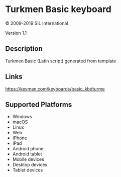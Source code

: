 Turkmen Basic keyboard
==============

© 2009-2019 SIL International

Version 1.1

Description
-----------

Turkmen Basic (Latin script) generated from template

Links
-----
https://keyman.com/keyboards/basic_kbdturme

Supported Platforms
-------------------
 * Windows
 * macOS
 * Linux
 * Web
 * iPhone
 * iPad
 * Android phone
 * Android tablet
 * Mobile devices
 * Desktop devices
 * Tablet devices

